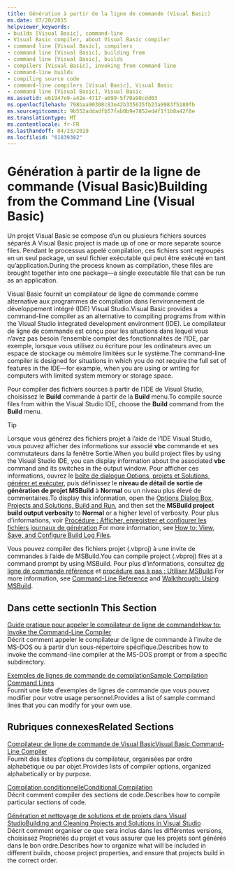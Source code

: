 ```yaml
---
title: Génération à partir de la ligne de commande (Visual Basic)
ms.date: 07/20/2015
helpviewer_keywords:
- builds [Visual Basic], command-line
- Visual Basic compiler, about Visual Basic compiler
- command line [Visual Basic], compilers
- command line [Visual Basic], building from
- command line [Visual Basic], builds
- compilers [Visual Basic], invoking from command line
- command-line builds
- compiling source code
- command-line compilers [Visual Basic], Visual Basic
- command line [Visual Basic], Visual Basic
ms.assetid: e61947e9-a42e-4717-a699-5f70a98cdd03
ms.openlocfilehash: 798baa90308c83e42b335635fb23a9983f5180fb
ms.sourcegitcommit: 9b552addadfb57fab0b9e7852ed4f1f1b8a42f8e
ms.translationtype: MT
ms.contentlocale: fr-FR
ms.lasthandoff: 04/23/2019
ms.locfileid: "61839382"
---
```

# <a name="building-from-the-command-line-visual-basic"></a><span data-ttu-id="3a723-102">Génération à partir de la ligne de commande (Visual Basic)</span><span class="sxs-lookup"><span data-stu-id="3a723-102">Building from the Command Line (Visual Basic)</span></span>
<span data-ttu-id="3a723-103">Un projet Visual Basic se compose d’un ou plusieurs fichiers sources séparés.</span><span class="sxs-lookup"><span data-stu-id="3a723-103">A Visual Basic project is made up of one or more separate source files.</span></span> <span data-ttu-id="3a723-104">Pendant le processus appelé compilation, ces fichiers sont regroupés en un seul package, un seul fichier exécutable qui peut être exécuté en tant qu’application.</span><span class="sxs-lookup"><span data-stu-id="3a723-104">During the process known as compilation, these files are brought together into one package—a single executable file that can be run as an application.</span></span>  
  
 <span data-ttu-id="3a723-105">Visual Basic fournit un compilateur de ligne de commande comme alternative aux programmes de compilation dans l’environnement de développement intégré (IDE) Visual Studio.</span><span class="sxs-lookup"><span data-stu-id="3a723-105">Visual Basic provides a command-line compiler as an alternative to compiling programs from within the Visual Studio integrated development environment (IDE).</span></span> <span data-ttu-id="3a723-106">Le compilateur de ligne de commande est conçu pour les situations dans lequel vous n’avez pas besoin l’ensemble complet des fonctionnalités de l’IDE, par exemple, lorsque vous utilisez ou écriture pour les ordinateurs avec un espace de stockage ou mémoire limitées sur le système.</span><span class="sxs-lookup"><span data-stu-id="3a723-106">The command-line compiler is designed for situations in which you do not require the full set of features in the IDE—for example, when you are using or writing for computers with limited system memory or storage space.</span></span>  
  
  <span data-ttu-id="3a723-107">Pour compiler des fichiers sources à partir de l’IDE de Visual Studio, choisissez le **Build** commande à partir de la **Build** menu.</span><span class="sxs-lookup"><span data-stu-id="3a723-107">To compile source files from within the Visual Studio IDE, choose the **Build** command from the **Build** menu.</span></span>  
  
> [!TIP]
>  <span data-ttu-id="3a723-108">Lorsque vous générez des fichiers projet à l’aide de l’IDE Visual Studio, vous pouvez afficher des informations sur associé **vbc** commande et ses commutateurs dans la fenêtre Sortie.</span><span class="sxs-lookup"><span data-stu-id="3a723-108">When you build project files by using the Visual Studio IDE, you can display information about the associated **vbc** command and its switches in the output window.</span></span> <span data-ttu-id="3a723-109">Pour afficher ces informations, ouvrez le [boîte de dialogue Options, projets et Solutions, générer et exécuter](/visualstudio/ide/reference/options-dialog-box-projects-and-solutions-build-and-run), puis définissez le **niveau de détail de sortie de génération de projet MSBuild** à **Normal** ou un niveau plus élevé de commentaires.</span><span class="sxs-lookup"><span data-stu-id="3a723-109">To display this information, open the [Options Dialog Box,  Projects and Solutions, Build and Run](/visualstudio/ide/reference/options-dialog-box-projects-and-solutions-build-and-run), and then set the **MSBuild project build output verbosity** to **Normal** or a higher level of verbosity.</span></span> <span data-ttu-id="3a723-110">Pour plus d'informations, voir [Procédure : Afficher, enregistrer et configurer les fichiers journaux de génération](/visualstudio/ide/how-to-view-save-and-configure-build-log-files).</span><span class="sxs-lookup"><span data-stu-id="3a723-110">For more information, see [How to: View, Save, and Configure Build Log Files](/visualstudio/ide/how-to-view-save-and-configure-build-log-files).</span></span>  
  
 <span data-ttu-id="3a723-111">Vous pouvez compiler des fichiers projet (.vbproj) à une invite de commandes à l’aide de MSBuild.</span><span class="sxs-lookup"><span data-stu-id="3a723-111">You can compile project (.vbproj) files at a command prompt by using MSBuild.</span></span> <span data-ttu-id="3a723-112">Pour plus d’informations, consultez [de ligne de commande référence](/visualstudio/msbuild/msbuild-command-line-reference) et [procédure pas à pas : Utiliser MSBuild](/visualstudio/msbuild/walkthrough-using-msbuild).</span><span class="sxs-lookup"><span data-stu-id="3a723-112">For more information, see [Command-Line Reference](/visualstudio/msbuild/msbuild-command-line-reference) and [Walkthrough: Using MSBuild](/visualstudio/msbuild/walkthrough-using-msbuild).</span></span>  
  
## <a name="in-this-section"></a><span data-ttu-id="3a723-113">Dans cette section</span><span class="sxs-lookup"><span data-stu-id="3a723-113">In This Section</span></span>  
 [<span data-ttu-id="3a723-114">Guide pratique pour appeler le compilateur de ligne de commande</span><span class="sxs-lookup"><span data-stu-id="3a723-114">How to: Invoke the Command-Line Compiler</span></span>](../../../visual-basic/reference/command-line-compiler/how-to-invoke-the-command-line-compiler.md)  
 <span data-ttu-id="3a723-115">Décrit comment appeler le compilateur de ligne de commande à l’invite de MS-DOS ou à partir d’un sous-répertoire spécifique.</span><span class="sxs-lookup"><span data-stu-id="3a723-115">Describes how to invoke the command-line compiler at the MS-DOS prompt or from a specific subdirectory.</span></span>  
  
 [<span data-ttu-id="3a723-116">Exemples de lignes de commande de compilation</span><span class="sxs-lookup"><span data-stu-id="3a723-116">Sample Compilation Command Lines</span></span>](../../../visual-basic/reference/command-line-compiler/sample-compilation-command-lines.md)  
 <span data-ttu-id="3a723-117">Fournit une liste d’exemples de lignes de commande que vous pouvez modifier pour votre usage personnel.</span><span class="sxs-lookup"><span data-stu-id="3a723-117">Provides a list of sample command lines that you can modify for your own use.</span></span>  
  
## <a name="related-sections"></a><span data-ttu-id="3a723-118">Rubriques connexes</span><span class="sxs-lookup"><span data-stu-id="3a723-118">Related Sections</span></span>  
 [<span data-ttu-id="3a723-119">Compilateur de ligne de commande de Visual Basic</span><span class="sxs-lookup"><span data-stu-id="3a723-119">Visual Basic Command-Line Compiler</span></span>](../../../visual-basic/reference/command-line-compiler/index.md)  
 <span data-ttu-id="3a723-120">Fournit des listes d’options du compilateur, organisées par ordre alphabétique ou par objet.</span><span class="sxs-lookup"><span data-stu-id="3a723-120">Provides lists of compiler options, organized alphabetically or by purpose.</span></span>  
  
 [<span data-ttu-id="3a723-121">Compilation conditionnelle</span><span class="sxs-lookup"><span data-stu-id="3a723-121">Conditional Compilation</span></span>](../../../visual-basic/programming-guide/program-structure/conditional-compilation.md)  
 <span data-ttu-id="3a723-122">Décrit comment compiler des sections de code.</span><span class="sxs-lookup"><span data-stu-id="3a723-122">Describes how to compile particular sections of code.</span></span>  
  
 [<span data-ttu-id="3a723-123">Génération et nettoyage de solutions et de projets dans Visual Studio</span><span class="sxs-lookup"><span data-stu-id="3a723-123">Building and Cleaning Projects and Solutions in Visual Studio</span></span>](/visualstudio/ide/building-and-cleaning-projects-and-solutions-in-visual-studio)  
 <span data-ttu-id="3a723-124">Décrit comment organiser ce que sera inclus dans les différentes versions, choisissez Propriétés du projet et vous assurer que les projets sont générés dans le bon ordre.</span><span class="sxs-lookup"><span data-stu-id="3a723-124">Describes how to organize what will be included in different builds, choose project properties, and ensure that projects build in the correct order.</span></span>
